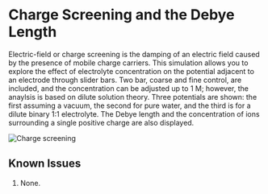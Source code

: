 
# Charge Screening and the Debye Length

Electric-field or charge screening is the damping of an electric field caused by the presence of mobile charge carriers. This simulation allows you to explore the effect of electrolyte concentration on the potential adjacent to an electrode through slider bars. Two bar, coarse and fine control, are included, and the concentration can be adjusted up to 1 M; however, the anaylsis is based on dilute solution theory.  Three potentials are shown: the first assuming a vacuum, the second for pure water, and the third is for a dilute binary 1:1 electrolyte.  The Debye length and the concentration of ions surrounding a single positive charge are also displayed.

![Charge screening](https://user-images.githubusercontent.com/75796436/104048316-06cb9a80-51b1-11eb-93b9-f40d253b98be.png)

## Known Issues
1. None.


